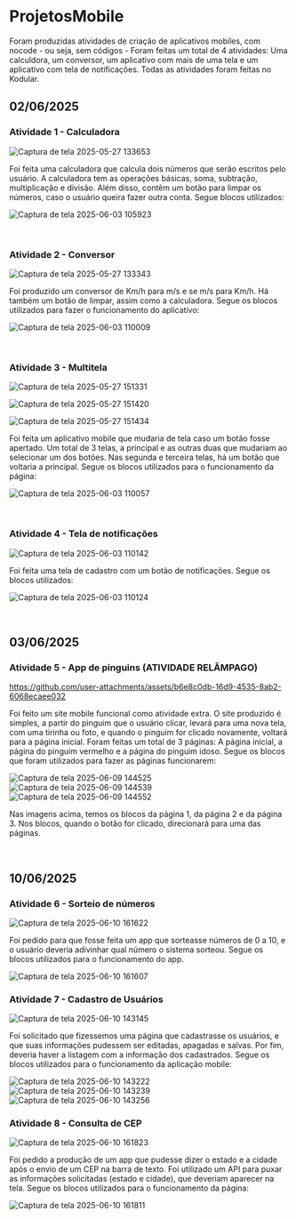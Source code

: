 # ProjetosMobile

Foram produzidas atividades de criação de aplicativos mobiles, com nocode - ou seja, sem códigos - Foram feitas um total de 4 atividades: Uma calculdora, um conversor, um aplicativo com mais de uma tela e um aplicativo com tela de notificações. Todas as atividades foram feitas no Kodular.

## 02/06/2025

### Atividade 1 - Calculadora

![Captura de tela 2025-05-27 133653](https://github.com/user-attachments/assets/f288a908-13e2-494f-81c4-825d834db106)

Foi feita uma calculadora que calcula dois números que serão escritos pelo usuário. A calculadora tem as operações básicas, soma, subtração, multiplicação e divisão. Além disso, contêm um botão para limpar os números, caso o usuário queira fazer outra conta. Segue blocos utilizados:


![Captura de tela 2025-06-03 105923](https://github.com/user-attachments/assets/9d11e300-9f5c-4dfb-8939-3665ab943ab8)

<br>

### Atividade 2 - Conversor

![Captura de tela 2025-05-27 133343](https://github.com/user-attachments/assets/75f5f127-7220-4224-af75-75c35cb33f36)


Foi produzido um conversor de Km/h para m/s e se m/s para Km/h. Há também um botão de limpar, assim como a calculadora. Segue os blocos utilizados para fazer o funcionamento do aplicativo:

![Captura de tela 2025-06-03 110009](https://github.com/user-attachments/assets/94ec2c69-31c4-476a-a212-ee8ae99b6284)


<br>

### Atividade 3 - Multitela

![Captura de tela 2025-05-27 151331](https://github.com/user-attachments/assets/f3e31599-fc44-4599-a02c-2f6a2587cb36)

![Captura de tela 2025-05-27 151420](https://github.com/user-attachments/assets/6f14034b-5ee4-47a4-815d-6d34043b84a0)

![Captura de tela 2025-05-27 151434](https://github.com/user-attachments/assets/e9f18ea5-e966-4945-8385-bb82ac5e51a0)

Foi feita um aplicativo mobile que mudaria de tela caso um botão fosse apertado. Um total de 3 telas, a principal e as outras duas que mudariam ao selecionar um dos botões. Nas segunda e terceira telas, há um botão que voltaria a principal. Segue os blocos utilizados para o funcionamento da página:

![Captura de tela 2025-06-03 110057](https://github.com/user-attachments/assets/164140e9-5303-4659-82bf-7156be851c55)

<br>


### Atividade 4 - Tela de notificações

![Captura de tela 2025-06-03 110142](https://github.com/user-attachments/assets/88845267-dd19-4fd6-a006-887d3bb658a2)


Foi feita uma tela de cadastro com um botão de notificações. Segue os blocos utilizados:

![Captura de tela 2025-06-03 110124](https://github.com/user-attachments/assets/9f8a38b8-9121-4e6b-989b-ff1dbe3722d9)

<br>


## 03/06/2025


### Atividade 5 - App de pinguins (ATIVIDADE RELÂMPAGO)

https://github.com/user-attachments/assets/b6e8c0db-16d9-4535-8ab2-6068ecaee032

Foi feito um site mobile funcional como atividade extra. O site produzido é simples, a partir do pinguim que o usuário clicar, levará para uma nova tela, com uma tirinha ou foto, e quando o pinguim for clicado novamente, voltará para a página inicial. Foram feitas um total de 3 páginas: A página inicial, a página do pinguim vermelho e a página do pinguim idoso. Segue os blocos que foram utilizados para fazer as páginas funcionarem:

![Captura de tela 2025-06-09 144525](https://github.com/user-attachments/assets/a1a623c6-ed93-4185-8a19-1dfbcc9495ee)
![Captura de tela 2025-06-09 144539](https://github.com/user-attachments/assets/ca3970d6-b900-44ab-9c14-a3ca4345ae8a)
![Captura de tela 2025-06-09 144552](https://github.com/user-attachments/assets/1b054e44-1f6a-4a4f-82c7-97a198fc086b)

Nas imagens acima, temos os blocos da página 1, da página 2 e da página 3. Nos blocos, quando o botão for clicado, direcionará para uma das páginas.



<br>

## 10/06/2025

### Atividade 6 - Sorteio de números

![Captura de tela 2025-06-10 161622](https://github.com/user-attachments/assets/4d9ab1c6-e8a8-4d77-b9c5-20c1717f2cb9)


Foi pedido para que fosse feita um app que sorteasse números de 0 a 10, e o usuário deveria adivinhar qual número o sistema sorteou. Segue os blocos utilizados para o funcionamento do app.

![Captura de tela 2025-06-10 161607](https://github.com/user-attachments/assets/691277bb-30a8-4eef-a805-3f9983514ea0)



### Atividade 7 - Cadastro de Usuários
![Captura de tela 2025-06-10 143145](https://github.com/user-attachments/assets/593d0fd7-17d2-4229-a8a7-2e378386e1e1)

Foi solicitado que fizessemos uma página que cadastrasse os usuários, e que suas informações pudessem ser editadas, apagadas e salvas. Por fim, deveria haver a listagem com a informação dos cadastrados. Segue os blocos utilizados para o funcionamento da aplicação mobile:


![Captura de tela 2025-06-10 143222](https://github.com/user-attachments/assets/6e5d0858-b947-49f0-b537-ca93f92a781f)
![Captura de tela 2025-06-10 143239](https://github.com/user-attachments/assets/b49666ae-a1e0-4a0e-a897-24d54db76003)
![Captura de tela 2025-06-10 143256](https://github.com/user-attachments/assets/f38a62d8-1679-457d-b000-0c7086e1f3ea)




### Atividade 8 - Consulta  de CEP
![Captura de tela 2025-06-10 161823](https://github.com/user-attachments/assets/36ef1846-387a-4348-9fda-7383606f1633)

Foi pedido a produção de um app que pudesse dizer o estado e a cidade após o envio de um CEP na barra de texto. Foi utilizado um API para puxar as informações solicitadas (estado e cidade), que deveriam aparecer na tela. Segue os blocos utilizados para o funcionamento da página:



![Captura de tela 2025-06-10 161811](https://github.com/user-attachments/assets/ca52cc19-3372-4667-83c1-fd262ed3db27)
